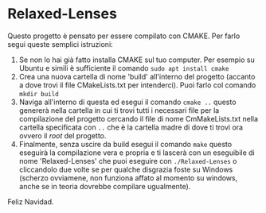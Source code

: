 # Relaxed-Lenses

Questo progetto è pensato per essere compilato con CMAKE.
Per farlo segui queste semplici istruzioni:
1. Se non lo hai già fatto installa CMAKE sul tuo computer.
Per esempio su Ubuntu e simili è sufficiente il comando `sudo apt install cmake`
2. Crea una nuova cartella di nome 'build' all'interno del progetto (accanto a dove trovi il file CMakeLists.txt per intenderci). Puoi farlo col comando `mkdir build`
3. Naviga all'interno di questa ed esegui il comando `cmake ..`
questo genererà nella cartella in cui ti trovi tutti i necessari file per la compilazione del progetto cercando il file di nome CmMakeLists.txt nella cartella specificata con `..` che è la cartella madre di dove ti trovi ora ovvero il *root* del progetto.
4. Finalmente, senza uscire da build esegui il comando `make`
questo eseguirà la compilazione vera e propria e ti lascerà con un eseguibile di nome 'Relaxed-Lenses' che puoi eseguire con `./Relaxed-Lenses` o cliccandolo due volte se per qualche disgrazia foste su Windows (scherzo ovviamene, non funziona affato al momento su windows, anche se in teoria dovrebbe compilare ugualmente).

Feliz Navidad.
